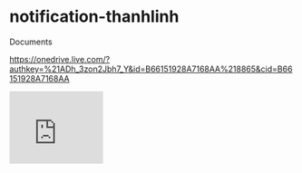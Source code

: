 # notification-thanhlinh
Documents

https://onedrive.live.com/?authkey=%21ADh_3zon2Jbh7_Y&id=B66151928A7168AA%218865&cid=B66151928A7168AA

<iframe src="https://onedrive.live.com/embed?cid=B66151928A7168AA&resid=B66151928A7168AA%218865&authkey=ADh_3zon2Jbh7_Y" width="165" height="128" frameborder="0" scrolling="no"></iframe>
